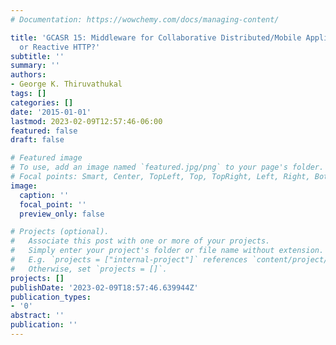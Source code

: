 ```yaml
---
# Documentation: https://wowchemy.com/docs/managing-content/

title: 'GCASR 15: Middleware for Collaborative Distributed/Mobile Applications: XMPP
  or Reactive HTTP?'
subtitle: ''
summary: ''
authors:
- George K. Thiruvathukal
tags: []
categories: []
date: '2015-01-01'
lastmod: 2023-02-09T12:57:46-06:00
featured: false
draft: false

# Featured image
# To use, add an image named `featured.jpg/png` to your page's folder.
# Focal points: Smart, Center, TopLeft, Top, TopRight, Left, Right, BottomLeft, Bottom, BottomRight.
image:
  caption: ''
  focal_point: ''
  preview_only: false

# Projects (optional).
#   Associate this post with one or more of your projects.
#   Simply enter your project's folder or file name without extension.
#   E.g. `projects = ["internal-project"]` references `content/project/deep-learning/index.md`.
#   Otherwise, set `projects = []`.
projects: []
publishDate: '2023-02-09T18:57:46.639944Z'
publication_types:
- '0'
abstract: ''
publication: ''
---
```

